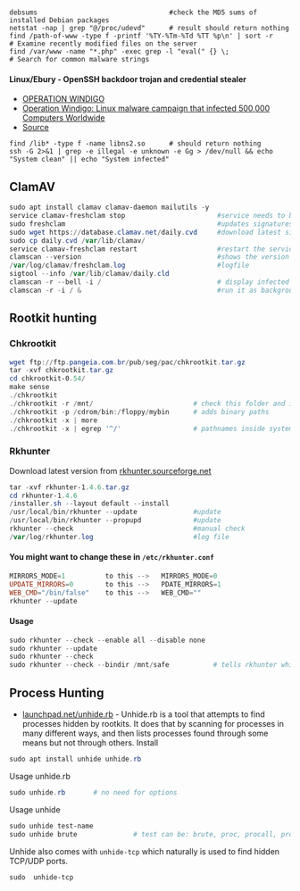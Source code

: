 #


````
debsums                                 #check the MD5 sums of installed Debian packages
netstat -nap | grep "@/proc/udevd"      # result should return nothing
find /path-of-www -type f -printf '%TY-%Tm-%Td %TT %p\n' | sort -r           # Examine recently modified files on the server
find /var/www -name "*.php" -exec grep -l "eval(" {} \;                      # Search for common malware strings 
````

#### Linux/Ebury - OpenSSH backdoor trojan and credential stealer
- [OPERATION WINDIGO](https://www.welivesecurity.com/wp-content/uploads/2014/03/operation_windigo.pdf)
- [Operation Windigo: Linux malware campaign that infected 500,000 Computers Worldwide](https://thehackernews.com/2014/03/operation-windigo-linux-malware.html)
- [Source](https://ubuntuforums.org/showthread.php?t=2291968)
````
find /lib* -type f -name libns2.so      # should return nothing
ssh -G 2>&1 | grep -e illegal -e unknown -e Gg > /dev/null && echo "System clean" || echo "System infected"
````


## ClamAV
````powershell
sudo apt install clamav clamav-daemon mailutils -y
service clamav-freshclam stop                       #service needs to be stopped before updating
sudo freshclam                                      #updates signatures
sudo wget https://database.clamav.net/daily.cvd     #download latest signature
sudo cp daily.cvd /var/lib/clamav/
service clamav-freshclam restart                    #restart the service after
clamscan --version                                  #shows the version and date of signatures
/var/log/clamav/freshclam.log                       #logfile
sigtool --info /var/lib/clamav/daily.cld
clamscan -r --bell -i /                             # display infected files and ring a bell when found
clamscan -r -i / &                                  #run it as background. Run `jobs` to list it
````

## Rootkit hunting
### Chkrootkit
````powershell
wget ftp://ftp.pangeia.com.br/pub/seg/pac/chkrootkit.tar.gz
tar -xvf chkrootkit.tar.gz
cd chkrootkit-0.54/
make sense
./chkrootkit
./chkrootkit -r /mnt/                         # check this folder and it's sub folders
./chkrootkit -p /cdrom/bin:/floppy/mybin      # adds binary paths
./chkrootkit -x | more
./chkrootkit -x | egrep '^/'                  # pathnames inside system commands
````
### Rkhunter
Download latest version from [rkhunter.sourceforge.net](http://rkhunter.sourceforge.net)
````powershell
tar -xvf rkhunter-1.4.6.tar.gz 
cd rkhunter-1.4.6
/installer.sh --layout default --install
/usr/local/bin/rkhunter --update              #update
/usr/local/bin/rkhunter --propupd             #update
rkhunter --check                              #manual check
/var/log/rkhunter.log                         #log file
````
#### You might want to change these in `/etc/rkhunter.conf`

````powershell
MIRRORS_MODE=1          to this -->   MIRRORS_MODE=0
UPDATE_MIRRORS=0        to this -->   PDATE_MIRRORS=1
WEB_CMD="/bin/false"    to this -->   WEB_CMD=""
rkhunter --update
````
#### Usage
````powershell
sudo rkhunter --check --enable all --disable none
sudo rkhunter --update
sudo rkhunter --check
sudo rkhunter --check --bindir /mnt/safe           # tells rkhunter which directories to look in to find the various commands it requires:
````
## Process Hunting
- [launchpad.net/unhide.rb](https://launchpad.net/unhide.rb) - Unhide.rb is a tool that attempts to find processes hidden by rootkits. It does that by scanning for processes in many different ways, and then lists processes found through some means but not through others.
Install
````powershell
sudo apt install unhide unhide.rb
````
Usage unhide.rb
````powershell
sudo unhide.rb       # no need for options
````
Usage unhide
````powershell
sudo unhide test-name
sudo unhide brute              # test can be: brute, proc, procall, procfs, quick, reverse, sys
````
Unhide also comes with `unhide-tcp` which naturally is used to find hidden TCP/UDP ports.
````powershell
sudo  unhide-tcp
````
